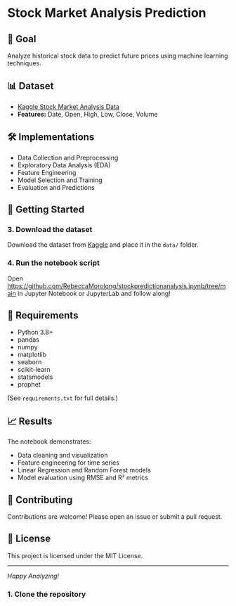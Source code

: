 
# Stock Market Analysis Prediction

## 🔹 Goal
Analyze historical stock data to predict future prices using machine learning techniques.

## 📊 Dataset
- [Kaggle Stock Market Analysis Data](https://www.kaggle.com/datasets/amirmotefaker/stock-market-analysis-data)
- **Features:** Date, Open, High, Low, Close, Volume

## 🛠️ Implementations

- Data Collection and Preprocessing
- Exploratory Data Analysis (EDA)
- Feature Engineering
- Model Selection and Training
- Evaluation and Predictions

## 🚀 Getting Started

### 3. Download the dataset
Download the dataset from [Kaggle](https://www.kaggle.com/datasets/amirmotefaker/stock-market-analysis-data) and place it in the `data/` folder.

### 4. Run the notebook script
Open https://github.com/RebeccaMorolong/stockpredictionanalysis.ipynb/tree/main in Jupyter Notebook or JupyterLab and follow along!

## 🧰 Requirements

- Python 3.8+
- pandas
- numpy
- matplotlib
- seaborn
- scikit-learn
- statsmodels
- prophet

(See `requirements.txt` for full details.)

## 📈 Results

The notebook demonstrates:
- Data cleaning and visualization
- Feature engineering for time series
- Linear Regression and Random Forest models
- Model evaluation using RMSE and R² metrics

## 🤝 Contributing

Contributions are welcome! Please open an issue or submit a pull request.

## 📄 License

This project is licensed under the MIT License.

---

*Happy Analyzing!*


### 1. Clone the repository
